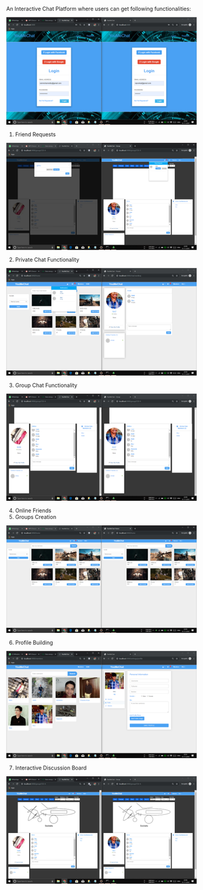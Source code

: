 An Interactive Chat Platform where users can get following functionalities:

![alt text](https://github.com/rammohanreddy3149/YouMeChat/blob/master/Outputs/Screenshot%20(36).png)



1) Friend Requests


![alt text](https://github.com/rammohanreddy3149/YouMeChat/blob/master/Outputs/Screenshot%20(39).png)


2) Private Chat Functionality


![alt text](https://github.com/rammohanreddy3149/YouMeChat/blob/master/Outputs/Screenshot%20(41).png)


3) Group Chat Functionality


![alt text](https://github.com/rammohanreddy3149/YouMeChat/blob/master/Outputs/Screenshot%20(40).png)


4) Online Friends
5) Groups Creation


![alt text](https://github.com/rammohanreddy3149/YouMeChat/blob/master/Outputs/Screenshot%20(37).png)



6) Profile Building



![alt text](https://github.com/rammohanreddy3149/YouMeChat/blob/master/Outputs/Screenshot%20(42).png)




7) Interactive Discussion Board


![alt text](https://github.com/rammohanreddy3149/YouMeChat/blob/master/Outputs/Screenshot%20(38).png)














